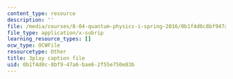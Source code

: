 ```yaml
---
content_type: resource
description: ''
file: /media/courses/8-04-quantum-physics-i-spring-2016/0b1f4d0c8bf947a6bae62f55e750e83b_0T83-47Vi-M.srt
file_type: application/x-subrip
learning_resource_types: []
ocw_type: OCWFile
resourcetype: Other
title: 3play caption file
uid: 0b1f4d0c-8bf9-47a6-bae6-2f55e750e83b
---
```

